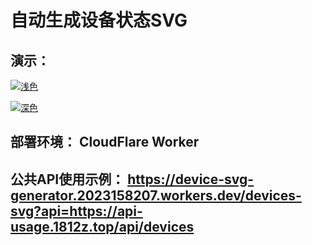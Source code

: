 # 自动生成设备状态SVG

## 演示：
[![浅色](https://device-svg-generator.2023158207.workers.dev/devices-svg?api=https://api-usage.1812z.top/api/devices)]()

[![深色](https://device-svg-generator.2023158207.workers.dev/devices-svg?api=https://api-usage.1812z.top/api/devices&theme=dark)]()

## 部署环境： CloudFlare Worker
## 公共API使用示例： https://device-svg-generator.2023158207.workers.dev/devices-svg?api=https://api-usage.1812z.top/api/devices